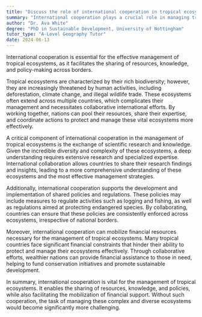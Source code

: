```yaml
---
title: "Discuss the role of international cooperation in tropical ecosystem management"
summary: "International cooperation plays a crucial role in managing tropical ecosystems by facilitating shared resources, knowledge, and policy-making."
author: "Dr. Ava White"
degree: "PhD in Sustainable Development, University of Nottingham"
tutor_type: "A-Level Geography Tutor"
date: 2024-06-13
---
```


International cooperation is essential for the effective management of tropical ecosystems, as it facilitates the sharing of resources, knowledge, and policy-making across borders.

Tropical ecosystems are characterized by their rich biodiversity; however, they are increasingly threatened by human activities, including deforestation, climate change, and illegal wildlife trade. These ecosystems often extend across multiple countries, which complicates their management and necessitates collaborative international efforts. By working together, nations can pool their resources, share their expertise, and coordinate actions to protect and manage these vital ecosystems more effectively.

A critical component of international cooperation in the management of tropical ecosystems is the exchange of scientific research and knowledge. Given the incredible diversity and complexity of these ecosystems, a deep understanding requires extensive research and specialized expertise. International collaboration allows countries to share their research findings and insights, leading to a more comprehensive understanding of these ecosystems and the most effective management strategies.

Additionally, international cooperation supports the development and implementation of shared policies and regulations. These policies may include measures to regulate activities such as logging and fishing, as well as regulations aimed at protecting endangered species. By collaborating, countries can ensure that these policies are consistently enforced across ecosystems, irrespective of national borders.

Moreover, international cooperation can mobilize financial resources necessary for the management of tropical ecosystems. Many tropical countries face significant financial constraints that hinder their ability to protect and manage their ecosystems effectively. Through collaborative efforts, wealthier nations can provide financial assistance to those in need, helping to fund conservation initiatives and promote sustainable development.

In summary, international cooperation is vital for the management of tropical ecosystems. It enables the sharing of resources, knowledge, and policies, while also facilitating the mobilization of financial support. Without such cooperation, the task of managing these complex and diverse ecosystems would become significantly more challenging.
    